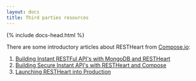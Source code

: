 ```yaml
---
layout: docs
title: Third parties resources
---
```


<div markdown="1" class="col-12 col-md-9 col-xl-8 py-md-3 bd-content">

{% include docs-head.html %} 


There are some introductory articles about RESTHeart from
[Compose.io](https://www.compose.com):

1.  [Building Instant RESTFul API's with MongoDB and
    RESTHeart](https://www.compose.com/articles/building-instant-restful-apis-with-mongodb-and-restheart/)
2.  [Building Secure Instant API's with RESTHeart and
    Compose](https://www.compose.com/articles/building-secure-instant-apis-with-restheart-and-compose/)
3.  [Launching RESTHeart into
    Production](https://www.compose.com/articles/launching-restheart-into-production/)



</div>